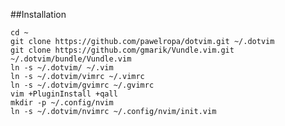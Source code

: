 ##Installation

    cd ~
    git clone https://github.com/pawelropa/dotvim.git ~/.dotvim
    git clone https://github.com/gmarik/Vundle.vim.git ~/.dotvim/bundle/Vundle.vim
    ln -s ~/.dotvim/ ~/.vim
    ln -s ~/.dotvim/vimrc ~/.vimrc
    ln -s ~/.dotvim/gvimrc ~/.gvimrc
    vim +PluginInstall +qall
    mkdir -p ~/.config/nvim
    ln -s ~/.dotvim/nvimrc ~/.config/nvim/init.vim
